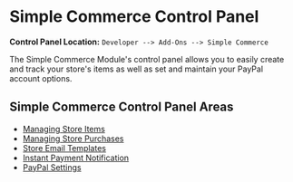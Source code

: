 <!--
    This source file is part of the open source project
    ExpressionEngine User Guide (https://github.com/ExpressionEngine/ExpressionEngine-User-Guide)

    @link      https://expressionengine.com/
    @copyright Copyright (c) 2003-2020, Packet Tide, LLC (https://www.packettide.com)
    @license   https://expressionengine.com/license Licensed under Apache License, Version 2.0
-->

# Simple Commerce Control Panel

**Control Panel Location:** `Developer --> Add-Ons --> Simple Commerce`

The Simple Commerce Module's control panel allows you to easily create and track your store's items as well as set and maintain your PayPal account options.

## Simple Commerce Control Panel Areas

- [Managing Store Items](add-ons/simple-commerce/items.md)
- [Managing Store Purchases](add-ons/simple-commerce/purchases.md)
- [Store Email Templates](add-ons/simple-commerce/email-templates.md)
- [Instant Payment Notification](add-ons/simple-commerce/ipn.md)
- [PayPal Settings](add-ons/simple-commerce/paypal-settings.md)
